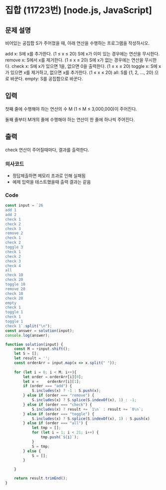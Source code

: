 # 집합 (11723번) [node.js, JavaScript] 

## 문제 설명
비어있는 공집합 S가 주어졌을 때, 아래 연산을 수행하는 프로그램을 작성하시오.

add x: S에 x를 추가한다. (1 ≤ x ≤ 20) S에 x가 이미 있는 경우에는 연산을 무시한다.
remove x: S에서 x를 제거한다. (1 ≤ x ≤ 20) S에 x가 없는 경우에는 연산을 무시한다.
check x: S에 x가 있으면 1을, 없으면 0을 출력한다. (1 ≤ x ≤ 20)
toggle x: S에 x가 있으면 x를 제거하고, 없으면 x를 추가한다. (1 ≤ x ≤ 20)
all: S를 {1, 2, ..., 20} 으로 바꾼다.
empty: S를 공집합으로 바꾼다. 
## 입력
첫째 줄에 수행해야 하는 연산의 수 M (1 ≤ M ≤ 3,000,000)이 주어진다.

둘째 줄부터 M개의 줄에 수행해야 하는 연산이 한 줄에 하나씩 주어진다.
## 출력
check 연산이 주어질때마다, 결과를 출력한다.
### 의사코드 
- 정답제출하면 메모리 초과로 인해 실패됨
- 예제 입력을 테스트했을때 출력 결과는 같음
### Code
```js
const input = `26
add 1
add 2
check 1
check 2
check 3
remove 2
check 1
check 2
toggle 3
check 1
check 2
check 3
check 4
all
check 10
check 20
toggle 10
remove 20
check 10
check 20
empty
check 1
toggle 1
check 1
toggle 1
check 1`.split("\n");
const answer = solution(input);
console.log(answer);

function solution(input) {
    const M = +input.shift();
    let S = [];
    let result = '';
    const orderArr = input.map(x => x.split(" "));
    
    for (let i = 0; i < M; i++){
        let order = orderArr[i][0];
        let x =    orderArr[i][1];      
        if (order === "add") {
            S.includes(x) ? -1 : S.push(x);
        } else if (order === "remove") {
            S.includes(x) ? S.splice(S.indexOf(x), 1) : -1;
        } else if (order === "check") {
            S.includes(x) ? result += `1\n` : result += `0\n`;
        } else if (order === "toggle") {
            S.includes(x) ? S.splice(S.indexOf(x), 1) : S.push(x)
        } else if (order === "all") {
            let tmp = [];
            for (let i = 1; i < 21; i++) {
                tmp.push(`${i}`);
            }
            S = tmp;
        } else {
            S = [];
        }

    }

    return result.trimEnd();
}
```
